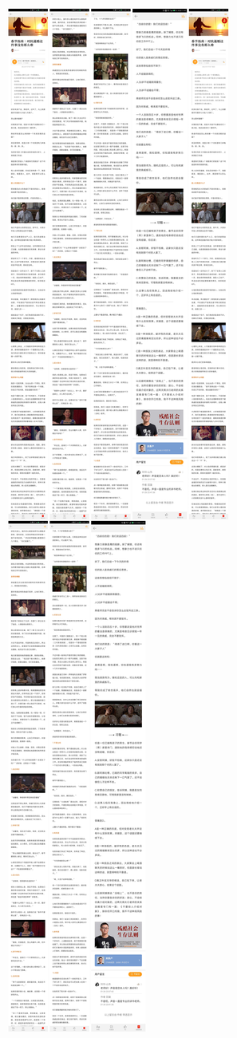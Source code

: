 ![](../../images/2017年01月/GX0127-1.jpg)
![](../../images/2017年01月/GX0127-2.jpg)
![](../../images/2017年01月/GX0127-3.jpg)
![](../../images/2017年01月/GX0127-4.jpg)
![](../../images/2017年01月/GX0127-1.jpg)
![](../../images/2017年01月/GX0127-2.jpg)
![](../../images/2017年01月/GX0127-3.jpg)
![](../../images/2017年01月/GX0127-4.jpg)
